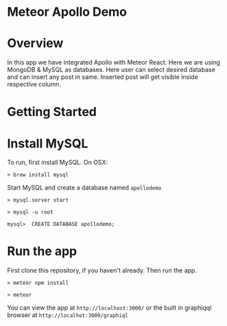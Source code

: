 # Meteor Apollo Demo

# Overview
In this app we have integrated Apollo with Meteor React. Here we are using MongoDB & MySQL as databases. Here user can select desired database and can insert any post in same. Inserted post will get visible inside respective column.

# Getting Started
 # Install MySQL
 To run, first install MySQL. On OSX:
 ``` 
 > brew install mysql
``` 
 Start MySQL and create a database named `apollodemo`
```
> mysql.server start
```
```
> mysql -u root
```
 ```
 mysql>  CREATE DATABASE apollodemo;
 ```
 
 # Run the app
 First clone this repository, if you haven't already. Then run the app.
 ```
 > meteor npm install
 ```
 ```
 > meteor
 ```
 
 You can view the app at `http://localhost:3000/` or the built in graphiqql browser at `http://localhot:3000/graphiql`
